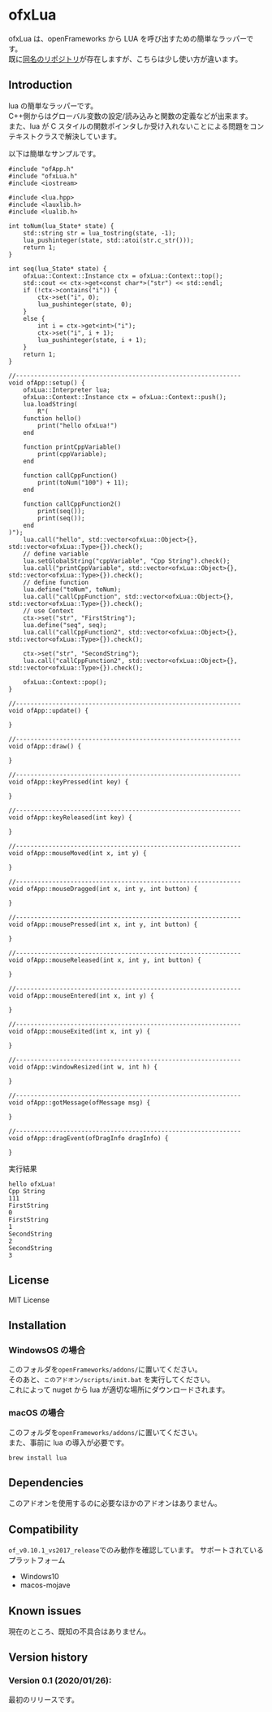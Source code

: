 # ofxLua

ofxLua は、openFrameworks から LUA を呼び出すための簡単なラッパーです。  
既に[同名のリポジトリ](https://github.com/danomatika/ofxLua)が存在しますが、こちらは少し使い方が違います。

## Introduction

lua の簡単なラッパーです。  
C++側からはグローバル変数の設定/読み込みと関数の定義などが出来ます。  
また、lua が C スタイルの関数ポインタしか受け入れないことによる問題をコンテキストクラスで解決しています。

以下は簡単なサンプルです。

```
#include "ofApp.h"
#include "ofxLua.h"
#include <iostream>

#include <lua.hpp>
#include <lauxlib.h>
#include <lualib.h>

int toNum(lua_State* state) {
	std::string str = lua_tostring(state, -1);
	lua_pushinteger(state, std::atoi(str.c_str()));
	return 1;
}

int seq(lua_State* state) {
	ofxLua::Context::Instance ctx = ofxLua::Context::top();
	std::cout << ctx->get<const char*>("str") << std::endl;
	if (!ctx->contains("i")) {
		ctx->set("i", 0);
		lua_pushinteger(state, 0);
	}
	else {
		int i = ctx->get<int>("i");
		ctx->set("i", i + 1);
		lua_pushinteger(state, i + 1);
	}
	return 1;
}

//--------------------------------------------------------------
void ofApp::setup() {
	ofxLua::Interpreter lua;
	ofxLua::Context::Instance ctx = ofxLua::Context::push();
	lua.loadString(
		R"(
	function hello()
		print("hello ofxLua!")
	end

	function printCppVariable()
		print(cppVariable);
	end

	function callCppFunction()
		print(toNum("100") + 11);
	end

	function callCppFunction2()
		print(seq());
		print(seq());
	end
)");
	lua.call("hello", std::vector<ofxLua::Object>{}, std::vector<ofxLua::Type>{}).check();
	// define variable
	lua.setGlobalString("cppVariable", "Cpp String").check();
	lua.call("printCppVariable", std::vector<ofxLua::Object>{}, std::vector<ofxLua::Type>{}).check();
	// define function
	lua.define("toNum", toNum);
	lua.call("callCppFunction", std::vector<ofxLua::Object>{}, std::vector<ofxLua::Type>{}).check();
	// use Context
	ctx->set("str", "FirstString");
	lua.define("seq", seq);
	lua.call("callCppFunction2", std::vector<ofxLua::Object>{}, std::vector<ofxLua::Type>{}).check();

	ctx->set("str", "SecondString");
	lua.call("callCppFunction2", std::vector<ofxLua::Object>{}, std::vector<ofxLua::Type>{}).check();

	ofxLua::Context::pop();
}

//--------------------------------------------------------------
void ofApp::update() {

}

//--------------------------------------------------------------
void ofApp::draw() {

}

//--------------------------------------------------------------
void ofApp::keyPressed(int key) {

}

//--------------------------------------------------------------
void ofApp::keyReleased(int key) {

}

//--------------------------------------------------------------
void ofApp::mouseMoved(int x, int y) {

}

//--------------------------------------------------------------
void ofApp::mouseDragged(int x, int y, int button) {

}

//--------------------------------------------------------------
void ofApp::mousePressed(int x, int y, int button) {

}

//--------------------------------------------------------------
void ofApp::mouseReleased(int x, int y, int button) {

}

//--------------------------------------------------------------
void ofApp::mouseEntered(int x, int y) {

}

//--------------------------------------------------------------
void ofApp::mouseExited(int x, int y) {

}

//--------------------------------------------------------------
void ofApp::windowResized(int w, int h) {

}

//--------------------------------------------------------------
void ofApp::gotMessage(ofMessage msg) {

}

//--------------------------------------------------------------
void ofApp::dragEvent(ofDragInfo dragInfo) {

}
```

実行結果

```
hello ofxLua!
Cpp String
111
FirstString
0
FirstString
1
SecondString
2
SecondString
3
```

## License

MIT License

## Installation

### WindowsOS の場合

このフォルダを`openFrameworks/addons/`に置いてください。  
そのあと、`このアドオン/scripts/init.bat` を実行してください。  
これによって nuget から lua が適切な場所にダウンロードされます。

### macOS の場合

このフォルダを`openFrameworks/addons/`に置いてください。  
また、事前に lua の導入が必要です。

```
brew install lua
```

## Dependencies

このアドオンを使用するのに必要なほかのアドオンはありません。

## Compatibility

`of_v0.10.1_vs2017_release`でのみ動作を確認しています。
サポートされているプラットフォーム

- Windows10
- macos-mojave

## Known issues

現在のところ、既知の不具合はありません。

## Version history

### Version 0.1 (2020/01/26):

最初のリリースです。
